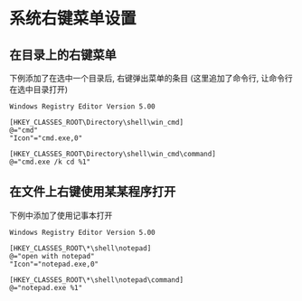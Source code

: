 # 系统右键菜单设置

## 在目录上的右键菜单
下例添加了在选中一个目录后, 右键弹出菜单的条目
(这里追加了命令行, 让命令行在选中目录打开)

``` reg
Windows Registry Editor Version 5.00 

[HKEY_CLASSES_ROOT\Directory\shell\win_cmd]
@="cmd"
"Icon"="cmd.exe,0"

[HKEY_CLASSES_ROOT\Directory\shell\win_cmd\command]
@="cmd.exe /k cd %1"
```

## 在文件上右键使用某某程序打开

下例中添加了使用记事本打开

``` reg
Windows Registry Editor Version 5.00 

[HKEY_CLASSES_ROOT\*\shell\notepad]
@="open with notepad"
"Icon"="notepad.exe,0"

[HKEY_CLASSES_ROOT\*\shell\notepad\command]
@="notepad.exe %1"
```